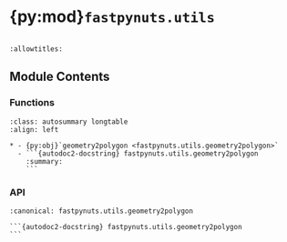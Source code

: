 # {py:mod}`fastpynuts.utils`

```{py:module} fastpynuts.utils
```

```{autodoc2-docstring} fastpynuts.utils
:allowtitles:
```

## Module Contents

### Functions

````{list-table}
:class: autosummary longtable
:align: left

* - {py:obj}`geometry2polygon <fastpynuts.utils.geometry2polygon>`
  - ```{autodoc2-docstring} fastpynuts.utils.geometry2polygon
    :summary:
    ```
````

### API

````{py:function} geometry2polygon(feature)
:canonical: fastpynuts.utils.geometry2polygon

```{autodoc2-docstring} fastpynuts.utils.geometry2polygon
```
````
